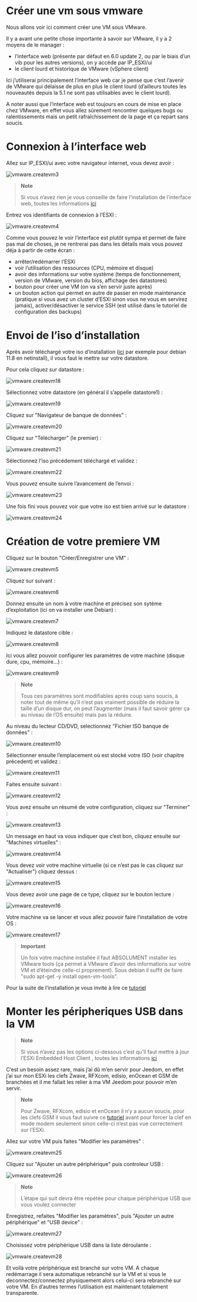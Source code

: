 # Créer une vm sous vmware

Nous allons voir ici comment créer une VM sous VMware.

Il y a avant une petite chose importante à savoir sur VMware, il y a 2 moyens de le manager :

-   l’interface web (présente par défaut en 6.0 update 2, ou par le biais d’un vib pour les autres versions), on y accède par IP\_ESXI/ui
-   le client lourd et historique de VMware (vSphere client)

Ici j’utiliserai principalement l’interface web car je pense que c’est l’avenir de VMware qui délaisse de plus en plus le client lourd (d’ailleurs toutes les nouveautés depuis la 5.1 ne sont pas utilisables avec le client lourd).

A noter aussi que l’interface web est toujours en cours de mise en place chez VMware, en effet vous allez sûrement rencontrer quelques bugs ou ralentissements mais un petit rafraîchissement de la page et ça repart sans soucis.

# Connexion à l’interface web

Allez sur IP\_ESXI/ui avec votre navigateur internet, vous devez avoir :

![vmware.createvm3](images/vmware.createvm3.PNG)

> **Note**
>
> Si vous n’avez rien je vous conseille de faire l’installation de l’interface web, toutes les informations [ici](vmware.trucs_et_astuces)

Entrez vos identifiants de connexion à l’ESXI :

![vmware.createvm4](images/vmware.createvm4.PNG)

Comme vous pouvez le voir l’interface est plutôt sympa et permet de faire pas mal de choses, je ne rentrerai pas dans les détails mais vous pouvez déja à partir de cette écran :

-   arrêter/redémarrer l’ESXi
-   voir l’utilisation des ressources (CPU, mémoire et disque)
-   avoir des informations sur votre système (temps de fonctionnement, version de VMware, version du bios, affichage des datastores)
-   bouton pour créer une VM (on va s’en servir juste après)
-   un bouton action qui permet en autre de passer en mode maintenance (pratique si vous avez un cluster d’ESXi sinon vous ne vous en servirez jamais), activer/désactiver le service SSH (est utilisé dans le tutoriel de configuration des backups)

# Envoi de l’iso d’installation

Après avoir téléchargé votre iso d’installation ([ici](https://cdimage.debian.org/cdimage/archive/11.8.0/amd64/iso-cd/debian-11.8.0-amd64-netinst.iso) par exemple pour debian 11.8 en netinstall), il vous faut le mettre sur votre datastore.

Pour cela cliquez sur datastore :

![vmware.createvm18](images/vmware.createvm18.PNG)

Sélectionnez votre datastore (en général il s’appelle datastore1) :

![vmware.createvm19](images/vmware.createvm19.PNG)

Cliquez sur "Navigateur de banque de données" :

![vmware.createvm20](images/vmware.createvm20.PNG)

Cliquez sur "Télécharger" (le premier) :

![vmware.createvm21](images/vmware.createvm21.PNG)

Sélectionnez l’iso précédement téléchargé et validez :

![vmware.createvm22](images/vmware.createvm22.PNG)

Vous pouvez ensuite suivre l’avancement de l’envoi :

![vmware.createvm23](images/vmware.createvm23.PNG)

Une fois fini vous pouvez voir que votre iso est bien arrivé sur le datastore :

![vmware.createvm24](images/vmware.createvm24.PNG)

# Création de votre premiere VM

Cliquez sur le bouton "Créer/Enregistrer une VM" :

![vmware.createvm5](images/vmware.createvm5.PNG)

Cliquez sur suivant :

![vmware.createvm6](images/vmware.createvm6.PNG)

Donnez ensuite un nom à votre machine et précisez son sytème d’exploitation (ici on va installer une Debian) :

![vmware.createvm7](images/vmware.createvm7.PNG)

Indiquez le datastore cible :

![vmware.createvm8](images/vmware.createvm8.PNG)

Ici vous allez pouvoir configurer les paramètres de votre machine (disque dure, cpu, mémoire…​) :

![vmware.createvm9](images/vmware.createvm9.PNG)

> **Note**
>
> Tous ces paramètres sont modifiables après coup sans soucis, à noter tout de même qu’il n’est pas vraiment possible de réduire la taille d’un disque dur, on peut l’augmenter (mais il faut savoir gérer ça au niveau de l’OS ensuite) mais pas la réduire.

Au niveau du lecteur CD/DVD, selectionnez "Fichier ISO banque de données" :

![vmware.createvm10](images/vmware.createvm10.PNG)

Sélectionner ensuite l’emplacement où est stocké votre ISO (voir chapitre précedent) et validez :

![vmware.createvm11](images/vmware.createvm11.PNG)

Faites ensuite suivant :

![vmware.createvm12](images/vmware.createvm12.PNG)

Vous avez ensuite un résumé de votre configuration, cliquez sur "Terminer" :

![vmware.createvm13](images/vmware.createvm13.PNG)

Un message en haut va vous indiquer que c’est bon, cliquez ensuite sur "Machines virtuelles" :

![vmware.createvm14](images/vmware.createvm14.PNG)

Vous devez voir votre machine virtuelle (si ce n’est pas le cas cliquez sur "Actualiser") cliquez dessus :

![vmware.createvm15](images/vmware.createvm15.PNG)

Vous devez avoir une page de ce type, cliquez sur le bouton lecture :

![vmware.createvm16](images/vmware.createvm16.PNG)

Votre machine va se lancer et vous allez pouvoir faire l’installation de votre OS :

![vmware.createvm17](images/vmware.createvm17.PNG)

> **Important**
>
> Un fois votre machine installée il faut ABSOLUMENT installer les VMware tools (ça permet à VMware d’avoir des informations sur votre VM et d’éteindre celle-ci proprement). Sous debian il suffit de faire "sudo apt-get -y install open-vm-tools".

Pour la suite de l’installation je vous invite à lire ce [tutoriel](debian.installation)

# Monter les péripheriques USB dans la VM

> **Note**
>
> Si vous n’avez pas les options ci-dessous c’est qu’il faut mettre à jour l’ESXi Embedded Host Client , toutes les informations [ici](../howto/doc-howto-vmware.trucs_et_astuces.html)

C’est un besoin assez rare, mais j’ai dû m’en servir pour Jeedom, en effet j’ai sur mon ESXi les clefs Zwave, RFXcom, edisio, enOcean et GSM de branchées et il me fallait les relier à ma VM Jeedom pour pouvoir m’en servir.

> **Note**
>
> Pour Zwave, RFXcom, edisio et enOcean il n’y a aucun soucis, pour les clefs GSM il vous faut suivre ce [tutoriel](gsm.huawei_mode_modem) avant pour forcer la clef en mode modem seulement sinon celle-ci n’est pas vue correctement sur l’ESXi.

Allez sur votre VM puis faites "Modifier les paramètres" :

![vmware.createvm25](images/vmware.createvm25.PNG)

Cliquez sur "Ajouter un autre périphérique" puis controleur USB :

![vmware.createvm26](images/vmware.createvm26.PNG)

> **Note**
>
> L’étape qui suit devra être repétée pour chaque périphérique USB que vous voulez connecter

Enregistrez, refaites "Modifier les paramètres", puis "Ajouter un autre périphérique" et "USB device" :

![vmware.createvm27](images/vmware.createvm27.PNG)

Choisissez votre périphérique USB dans la liste déroulante :

![vmware.createvm28](images/vmware.createvm28.PNG)

Et voilà votre périphérique est branché sur votre VM. A chaque redémarrage il sera automatique rebranché sur la VM et si vous le deconnectez/connectez physiquement alors celui-ci sera rebranché sur votre VM. En d’autres termes l’utilisation est maintenant totalement transparente.
